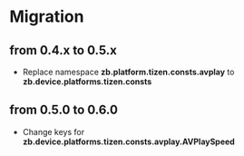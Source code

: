 # Migration

## from 0.4.x to 0.5.x

* Replace namespace **zb.platform.tizen.consts.avplay** to **zb.device.platforms.tizen.consts**

## from 0.5.0 to 0.6.0

* Change keys for **zb.device.platforms.tizen.consts.avplay.AVPlaySpeed**
